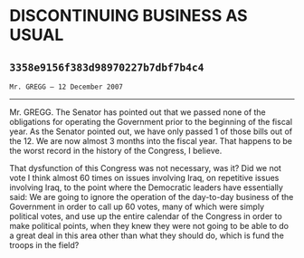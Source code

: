 # DISCONTINUING BUSINESS AS USUAL
## `3358e9156f383d98970227b7dbf7b4c4`
`Mr. GREGG — 12 December 2007`

---


Mr. GREGG. The Senator has pointed out that we passed none of the 
obligations for operating the Government prior to the beginning of the 
fiscal year. As the Senator pointed out, we have only passed 1 of those 
bills out of the 12. We are now almost 3 months into the fiscal year. 
That happens to be the worst record in the history of the Congress, I 
believe.

That dysfunction of this Congress was not necessary, was it? Did we 
not vote I think almost 60 times on issues involving Iraq, on 
repetitive issues involving Iraq, to the point where the Democratic 
leaders have essentially said: We are going to ignore the operation of 
the day-to-day business of the Government in order to call up 60 votes, 
many of which were simply political votes, and use up the entire 
calendar of the Congress in order to make political points, when they 
knew they were not going to be able to do a great deal in this area 
other than what they should do, which is fund the troops in the field?